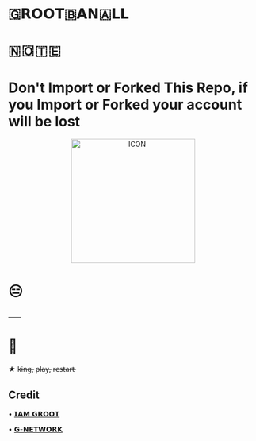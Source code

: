 # 🇬𝗥𝗢𝗢𝗧🇧𝗔𝗡🇦𝗟𝗟 
# 🇳 🇴 🇹 🇪 
# Don't Import or Forked This Repo, if you Import or Forked your account will be lost

<p align="center"><img src="https://te.legra.ph/file/1a600ff2a12b3e15cc708.jpg" alt="ICON" width="250" height="250"/></p>


<h4 align="center">
   
</h4>



# 😑
[ㅤㅤ](https://heroku.com/deploy?template=https://github.com/GMN630/GrootBanAll)

# 🌱

★ k̶i̶n̶g̶, p̶l̶a̶y̶, r̶e̶s̶t̶a̶r̶t̶

## Credit

• [𝗜𝗔𝗠 𝗚𝗥𝗢𝗢𝗧](https://t.me/mynameisgroot)


• [𝗚-𝗡𝗘𝗧𝗪𝗢𝗥𝗞](https://t.me/GROOT_network)
